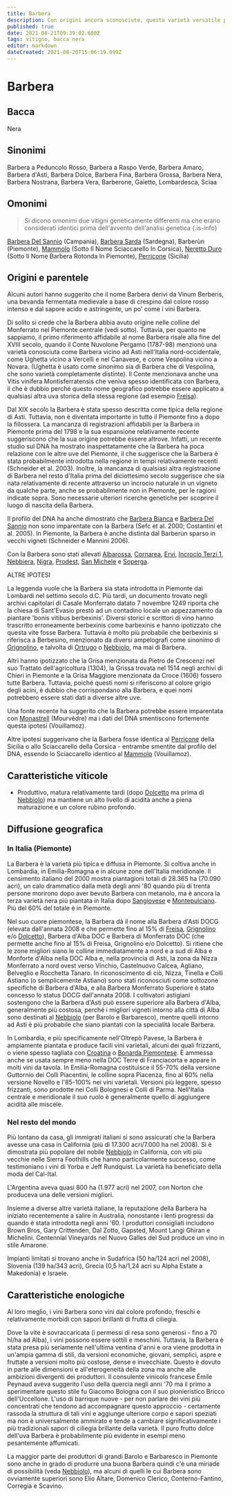 ```yaml
---
title: Barbera
description: Con origini ancora sconosciute, questa varietà versatile produce rossi italiani croccanti e dolci in un'ampia gamma di stili e luoghi.
published: true
date: 2021-08-21T09:39:02.608Z
tags: vitigno, bacca nera
editor: markdown
dateCreated: 2021-08-20T15:06:19.099Z
---
```


# Barbera

## Bacca
Nera
## Sinonimi
Barbera a Peduncolo Rosso, Barbera a Raspo Verde, Barbera Amaro, Barbera d'Asti, Barbera Dolce, Barbera Fina, Barbera Grossa, Barbera Nera, Barbera Nostrana, Barbera Vera, Barberone, Gaietto, Lombardesca, Sciaa

## Omonimi
> Si dicono omonimi due vitigni geneticamente differenti ma che erano considerati identici prima dell'avvento dell'analisi genetica
{.is-info}

[Barbera Del Sannio](/vitigni/bacca-nera/barbera-del-sannio) (Campania), [Barbera Sarda](/vitigni/bacca-nera/barbera-sarda) (Sardegna), Barberùn (Piemonte), [Mammolo](/vitigni/bacca-nera/mammolo) (Sotto Il Nome Sciaccarello In Corsica), [Neretto Duro](/vitigni/bacca-nera/neretto-duro) (Sotto Il Nome Barbera Rotonda In Piemonte), [Perricone](/vitigni/bacca-nera/perricone) (Sicilia)

## Origini e parentele
Alcuni autori hanno suggerito che il nome Barbera derivi da Vinum Berberis, una bevanda fermentata medievale a base di crespino dal colore rosso intenso e dal sapore acido e astringente, un po' come i vini Barbera.

Di solito si crede che la Barbera abbia avuto origine nelle colline del Monferrato nel Piemonte centrale (vedi sotto). Tuttavia, per quanto ne sappiamo, il primo riferimento affidabile al nome Barbera risale alla fine del XVIII secolo, quando il Conte Nuvolone Pergamo (1787-98) menzionò una varietà conosciuta come Barbera vicino ad Asti nell'Italia nord-occidentale, come Ughetta vicino a Vercelli e nel Canavese, e come Vespolina vicino a Novara. (Ughetta è usato come sinonimo sia di Barbera che di Vespolina, che sono varietà completamente distinte). Il Conte menzionava anche una Vitis vinifera Montisferratensis che veniva spesso identificata con Barbera, il che è dubbio perché questo nome geografico potrebbe essere applicato a qualsiasi altra uva storica della stessa regione (ad esempio [Freisa](/vitigni/bacca-nera/freisa)).

Dal XIX secolo la Barbera è stata spesso descritta come tipica della regione di Asti. Tuttavia, non è diventata importante in tutto il Piemonte fino a dopo la fillossera. La mancanza di registrazioni affidabili per la Barbera in Piemonte prima del 1798 e la sua espansione relativamente recente suggeriscono che la sua origine potrebbe essere altrove. Infatti, un recente studio sul DNA ha mostrato inaspettatamente che la Barbera ha poca relazione con le altre uve del Piemonte, il che suggerisce che la Barbera è stata probabilmente introdotta nella regione in tempi relativamente recenti (Schneider et al. 2003). Inoltre, la mancanza di qualsiasi altra registrazione di Barbera nel resto d'Italia prima del diciottesimo secolo suggerisce che sia nata relativamente di recente attraverso un incrocio naturale in un vigneto da qualche parte, anche se probabilmente non in Piemonte, per le ragioni indicate sopra. Sono necessarie ulteriori ricerche genetiche per scoprire il luogo di nascita della Barbera.

Il profilo del DNA ha anche dimostrato che [Barbera Bianca](/vitigni/bacca-bianca/barbera-bianca) e [Barbera Del Sannio](/vitigni/bacca-nera/barbera-del-sannio) non sono imparentate con la Barbera (Sefc et al. 2000; Costantini et al. 2005). In Piemonte, la Barbera è anche distinta dal Barberùn sparso in vecchi vigneti (Schneider e Mannini 2006).

Con la Barbera sono stati allevati [Albarossa](/vitigni/bacca-nera/albarossa), [Cornarea](/vitigni/bacca-nera/cornarea), [Ervi](/vitigni/bacca-nera/ervil), [Incrocio Terzi 1](/vitigni/bacca-nera/incrocio-terzi-1), [Nebbiera](/vitigni/bacca-nera/nebbiera), [Nigra](/vitigni/bacca-nera/nigra), [Prodest](/vitigni/bacca-nera/prodest), [San Michele](/vitigni/bacca-nera/san-michele) e [Soperga](/vitigni/bacca-nera/soperga).

ALTRE IPOTESI

La leggenda vuole che la Barbera sia stata introdotta in Piemonte dai Lombardi nel settimo secolo d.C. Più tardi, un documento trovato negli archivi capitolari di Casale Monferrato datato 7 novembre 1249 riporta che la chiesa di Sant'Evasio prestò ad un contadino locale un appezzamento da piantare 'bonis vitibus berbexinis'. Diversi storici e scrittori di vino hanno trascritto erroneamente berbexinis come barbexinis e hanno ipotizzato che questa vite fosse Barbera. Tuttavia è molto più probabile che berbexinis si riferisca a Berbesino, menzionato da diversi ampelografi come sinonimo di [Grignolino](/vitigni/bacca-nera/grignolino), e talvolta di [Ortrugo](/vitigni/bacca-bianca/ortrugo) o [Nebbiolo](/vitigni/bacca-nera/nebbiolo), ma mai di Barbera.

Altri hanno ipotizzato che la Grisa menzionata da Pietro de Crescenzi nel suo Trattato dell'agricoltura (1304), la Grissa trovata nel 1514 negli archivi di Chieri in Piemonte e la Grisa Maggiore menzionata da Croce (1606) fossero tutte Barbera. Tuttavia, poiché questi nomi si riferiscono al colore grigio degli acini, è dubbio che corrispondano alla Barbera, e quei nomi potrebbero essere stati dati a diverse altre uve.

Una fonte recente ha suggerito che la Barbera potrebbe essere imparentata con [Monastrell](/vitigni/bacca-nera/monastrell) (Mourvèdre) ma i dati del DNA smentiscono fortemente questa ipotesi (Vouillamoz).

Altre ipotesi suggerivano che la Barbera fosse identica al [Perricone](/vitigni/bacca-nera/perricone) della Sicilia o allo Sciaccarello della Corsica - entrambe smentite dal profilo del DNA, essendo lo Sciaccarello identico al [Mammolo](/vitigni/bacca-nera/mammolo) (Vouillamoz).

## Caratteristiche viticole
- Produttivo, matura relativamente tardi (dopo [Dolcetto](/vitigni/bacca-nera/dolcetto) ma prima di [Nebbiolo](/vitigni/bacca-nera/nebbiolo)) ma mantiene un alto livello di acidità anche a piena maturazione e un colore rubino profondo.

## Diffusione geografica

### In Italia (Piemonte)
La Barbera è la varietà più tipica e diffusa in Piemonte. Si coltiva anche in Lombardia, in Emilia-Romagna e in alcune zone dell'Italia meridionale. Il censimento italiano del 2000 mostra piantagioni totali di 28.365 ha (70.090 acri), un calo drammatico dalla metà degli anni '80 quando più di trenta persone morirono dopo aver bevuto Barbera con metanolo, ma è ancora la terza varietà nera più piantata in Italia dopo [Sangiovese](/vitigni/bacca-nera/sangiovese) e [Montepulciano](/vitigni/bacca-nera/montepulciano). Più del 60% del totale è in Piemonte.

Nel suo cuore piemontese, la Barbera dà il nome alla Barbera d'Asti DOCG (elevata dall'annata 2008 e che permette fino al 15% di [Freisa](/vitigni/bacca-nera/freisa), [Grignolino](/vitigni/bacca-nera/grignolino) e/o [Dolcetto](/vitigni/bacca-nera/dolcetto)), Barbera d'Alba DOC e Barbera di Monferrato DOC (che permette anche fino al 15% di Freisa, Grignolino e/o Dolcetto). Si ritiene che le zone migliori siano le colline immediatamente a nord e a sud di Alba e Monforte d'Alba nella DOC Alba e, nella provincia di Asti, la zona da Nizza Monferrato a nord ovest verso Vinchio, Castelnuovo Calcea, Agliano, Belveglio e Rocchetta Tanaro. In riconoscimento di ciò, Nizza, Tinella e Colli Astiano (o semplicemente Astiano) sono stati riconosciuti come sottozone specifiche di Barbera d'Alba, e alla Barbera Monferrato Superiore è stato concesso lo status DOCG dall'annata 2008. I coltivatori astigiani sostengono che la Barbera d'Asti può essere superiore alla Barbera d'Alba, generalmente più costosa, perché i migliori vigneti intorno alla città di Alba sono destinati al [Nebbiolo](/vitigni/bacca-nera/nebbiolo) (per Barolo e Barbaresco), mentre quelli intorno ad Asti è più probabile che siano piantati con la specialità locale Barbera.

In Lombardia, e più specificamente nell'Oltrepò Pavese, la Barbera è ampiamente piantata e produce facili vini varietali, alcuni dei quali frizzanti, o viene spesso tagliata con [Croatina](/vitigni/bacca-nera/croatina) o [Bonarda Piemontese](/vitigni/bacca-nera/bonarda-piemontese). È ammessa anche se usata sempre meno nella DOC Terre di Franciacorta e appare in molti vini da tavola. In Emilia-Romagna costituisce il 55-70% della versione Guttornio dei Colli Piacentini, le colline sopra Piacenza, fino al 60% nella versione Novello e l'85-100% nei vini varietali. Versioni più leggere, spesso frizzanti, sono prodotte nei Colli Bolognesi e Colli di Parma. Nell'Italia centrale e meridionale il suo ruolo è generalmente quello di aggiungere acidità alle miscele.

### Nel resto del mondo

Più lontano da casa, gli immigrati italiani si sono assicurati che la Barbera avesse una casa in California (più di 17.300 acri/7.000 ha nel 2008). Si è dimostrata più popolare del nobile [Nebbiolo](/vitigni/bacca-nera/nebbiolo) in California, con viti più vecchie nelle Sierra Foothills che hanno particolarmente successo, come testimoniano i vini di Yorba e Jeff Rundquist. La varietà ha beneficiato della moda del Cal-Ital.

L'Argentina aveva quasi 800 ha (1.977 acri) nel 2007, con Norton che produceva una delle versioni migliori.

Insieme a diverse altre varietà italiane, la reputazione della Barbera ha iniziato recentemente a salire in Australia, nonostante i lenti progressi da quando è stata introdotta negli anni '60. I produttori consigliati includono Brown Bros, Gary Crittenden, Dal Zotto, Gapsted, Mount Langi Ghiran e Michelini. Centennial Vineyards nel Nuovo Galles del Sud produce un vino in stile Amarone.

Impianti limitati si trovano anche in Sudafrica (50 ha/124 acri nel 2008), Slovenia (139 ha/343 acri), Grecia (0,5 ha/1,24 acri su Alpha Estate a Makedonía) e Israele.

## Caratteristiche enologiche
Al loro meglio, i vini Barbera sono vini dal colore profondo, freschi e relativamente morbidi con sapori brillanti di frutta di ciliegia.

Dove la vite è sovraccaricata (i permessi di resa sono generosi - fino a 70 hl/ha ad Alba), i vini possono essere sottili e meschini. Tuttavia, la Barbera è stata presa più seriamente nell'ultima ventina d'anni e ora viene prodotta in un'ampia gamma di stili, da versioni economiche, giovani, semplici, aspre e fruttate a versioni molto più costose, dense e invecchiate. Questo è dovuto in parte alle dimensioni e all'eterogeneità della zona ma anche alle ambizioni divergenti dei produttori. Il consulente vinicolo francese Émile Peynaud aveva suggerito l'uso della quercia negli anni '70 ma il primo a sperimentare questo stile fu Giacomo Bologna con il suo pionieristico Bricco dell'Uccellone. L'uso di barrique nuove - per non parlare dei vini più concentrati che tendono ad accompagnare questo approccio - certamente rassoda la struttura di tali vini e aggiunge ulteriore corpo e sapori speziati ma non è universalmente ammirato e tende a cambiare significativamente i più tradizionali sapori di ciliegia brillante della varietà. Il puro frutto dolce dell'uva Barbera è probabilmente più evidente in esempi meno pesantemente affumicati.

La maggior parte dei produttori di grandi Barolo e Barbaresco in Piemonte sono anche in grado di produrre una buona Barbera quindi c'è una miriade di possibilità (veda [Nebbiolo](/vitigni/bacca-nera/nebbiolo)), ma alcuni di quelli le cui Barbera sono ovviamente superiori sono Elio Altare, Domenico Clerico, Conterno-Fantino, Corregia e Scavino.
